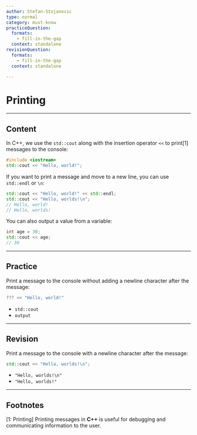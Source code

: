 ```yaml
---
author: Stefan-Stojanovic
type: normal
category: must-know
practiceQuestion:
  formats:
    - fill-in-the-gap
  context: standalone
revisionQuestion:
  formats:
    - fill-in-the-gap
  context: standalone

---
```


# Printing

---

## Content

In C++, we use the `std::cout` along with the insertion operator `<<` to print[1] messages to the console:
```cpp
#include <iostream>
std::cout << "Hello, world!";
```

If you want to print a message and move to a new line, you can use `std::endl` or `\n`:
```cpp
std::cout << "Hello, world!" << std::endl;
std::cout << "Hello, worlds!\n";
// Hello, world!
// Hello, worlds!
```

You can also output a value from a variable:
```cpp
int age = 30;
std::cout << age;
// 30
```


---
## Practice

Print a message to the console without adding a newline character after the message:
```cpp
??? << "Hello, world!"
```

- `std::cout`
- `output`

---
## Revision

Print a message to the console with a newline character after the message:
```cpp
std::cout << "Hello, worlds!\n";
```

- `"Hello, worlds!\n"`
- `"Hello, worlds!"`

---
## Footnotes

[1: Printing]
Printing messages in **C++** is useful for debugging and communicating information to the user.
